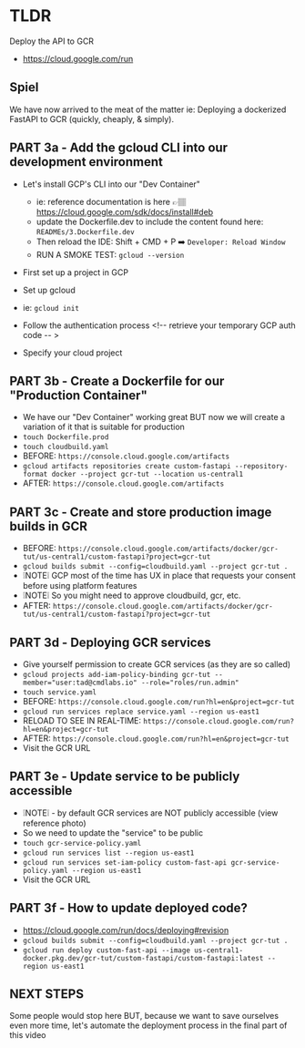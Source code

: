# TLDR

Deploy the API to GCR

- https://cloud.google.com/run

## Spiel

We have now arrived to the meat of the matter ie: Deploying a dockerized FastAPI to GCR (quickly, cheaply, & simply).

## PART 3a - Add the gcloud CLI into our development environment

- Let's install GCP's CLI into our "Dev Container"
    - ie: reference documentation is here 👉🏽 https://cloud.google.com/sdk/docs/install#deb
    - update the Dockerfile.dev to include the content found here: `READMEs/3.Dockerfile.dev`    
    - Then reload the IDE: Shift + CMD + P ➡️ `Developer: Reload Window`
    - RUN A SMOKE TEST: `gcloud --version`

- First set up a project in GCP <!-- for organizational purposes -->
- Set up gcloud
- ie: `gcloud init`
- Follow the authentication process <!-- retrieve your temporary GCP auth code -- >
- Specify your cloud project

## PART 3b - Create a Dockerfile for our "Production Container"

- We have our "Dev Container" working great BUT now we will create a variation of it that is suitable for production
- `touch Dockerfile.prod` <!-- populate with `READMEs/3.Dockerfile.prod` -->
- `touch cloudbuild.yaml` <!-- populate with `READMEs/3.cloudbuild.yaml` ie: Create a cloudbuild.yaml file to house our build instructions -->
- BEFORE: `https://console.cloud.google.com/artifacts`
- `gcloud artifacts repositories create custom-fastapi --repository-format docker --project gcr-tut --location us-central1` <!-- Create a GCR repository for storing our images -->
- AFTER: `https://console.cloud.google.com/artifacts`

## PART 3c - Create and store production image builds in GCR

- BEFORE: `https://console.cloud.google.com/artifacts/docker/gcr-tut/us-central1/custom-fastapi?project=gcr-tut`
- `gcloud builds submit --config=cloudbuild.yaml --project gcr-tut .` <!-- Create an image and store it in GCR -->
- ❕NOTE❕ GCP most of the time has UX in place that requests your consent before using platform features
- ❕NOTE❕ So you might need to approve cloudbuild, gcr, etc.
- AFTER: `https://console.cloud.google.com/artifacts/docker/gcr-tut/us-central1/custom-fastapi?project=gcr-tut`

## PART 3d - Deploying GCR services

- Give yourself permission to create GCR services (as they are so called)
- `gcloud projects add-iam-policy-binding gcr-tut --member="user:tad@cmdlabs.io" --role="roles/run.admin"`
- `touch service.yaml` <!-- populate with `READMEs/3.service.yaml` -->
- BEFORE: `https://console.cloud.google.com/run?hl=en&project=gcr-tut`
- `gcloud run services replace service.yaml --region us-east1`
- RELOAD TO SEE IN REAL-TIME: `https://console.cloud.google.com/run?hl=en&project=gcr-tut`
- AFTER: `https://console.cloud.google.com/run?hl=en&project=gcr-tut`
- Visit the GCR URL

## PART 3e - Update service to be publicly accessible

- ❕NOTE❕ - by default GCR services are NOT publicly accessible (view reference photo)
- So we need to update the "service" to be public
- `touch gcr-service-policy.yaml` <!-- populate with `READMEs/3.gcr-service-policy.yaml` -->
- `gcloud run services list --region us-east1`
- `gcloud run services set-iam-policy custom-fast-api gcr-service-policy.yaml --region us-east1`
- Visit the GCR URL

## PART 3f - How to update deployed code?

- https://cloud.google.com/run/docs/deploying#revision
- `gcloud builds submit --config=cloudbuild.yaml --project gcr-tut .`
- `gcloud run deploy custom-fast-api --image us-central1-docker.pkg.dev/gcr-tut/custom-fastapi/custom-fastapi:latest --region us-east1`

## NEXT STEPS

Some people would stop here BUT, because we want to save ourselves even more time, let's automate the deployment process in the final part of this video